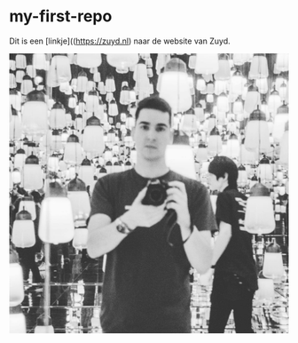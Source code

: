 # my-first-repo

Dit is een [linkje]((https://zuyd.nl) naar de website van Zuyd.

![profielfoto](84135530_2979481422096049_6714744959964020736_o.jpg)
